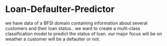 # Loan-Defaulter-Predictor
we have data of a BFSI domain containing information about several customers and their loan status.. we want to create a multi-class classification model to predict the status of loan. our major focus will be on weather a customer will be a defaulter or not.
